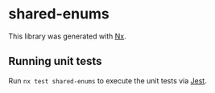 # shared-enums

This library was generated with [Nx](https://nx.dev).

## Running unit tests

Run `nx test shared-enums` to execute the unit tests via [Jest](https://jestjs.io).

